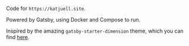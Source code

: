 Code for `https://katjuell.site`.

Powered by Gatsby, using Docker and Compose to run. 

Inspired by the amazing `gatsby-starter-dimension` theme, which you can find [here](https://github.com/codebushi/gatsby-starter-dimension).
